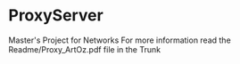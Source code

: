 # ProxyServer
Master's Project for Networks
For more information read the Readme/Proxy_ArtOz.pdf file in the Trunk 
